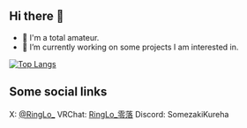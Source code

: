 ## Hi there 👋

- 🌱 I'm a total amateur.
- 🔭 I’m currently working on some projects I am interested in.

[![Top Langs](https://github-readme-stats.vercel.app/api/top-langs/?usernamelonelyicer&layout=compact)](https://github.com/lonelyicer?tab=repositories)

## Some social links

X: [@RingLo_](https://x.com/RingLo_)
VRChat: [RingLo_零落](https://vrchat.com/home/user/usr_5b9efbaf-bb1b-43e0-9692-53acd2df119f)
Discord: SomezakiKureha
